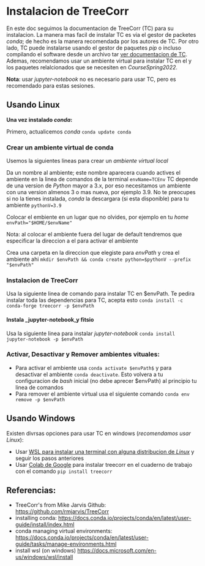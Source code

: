 # Instalacion de TreeCorr
 En este doc seguimos la documentacion de TreeCorr (TC) para su instalacion. La manera mas facil de instalar TC es via el gestor de packetes _conda_; de hecho es la manera recomendada por los autores de TC. Por otro lado, TC puede instalarse usando el gestor de paquetes _pip_ o incluso compilando el software desde un archivo tar [ver documentacion de TC](https://github.com/rmjarvis/TreeCorr). Ademas, recomendamos usar un ambiente virtual para instalar TC en el y los paquetes relalcionados que se necesiten en _CourseSpring2022_.
 
**Nota**: usar _jupyter-notebook_ no es necesario para usar TC, pero es recomendado para estas sesiones.

## Usando Linux
**Una vez instalado _conda_:**

Primero, actualicemos _conda_
`conda update conda`

### Crear un ambiente virtual de conda
Usemos la siguientes lineas para crear un _ambiente virtual local_

Da un nombre al ambiente; este nombre aparecera cuando actives el ambiente en la linea de comandos de la terminal
`envName=TCEnv`
TC depende de una version de _Python_ mayor a 3.x, por eso necesitamos un ambiente con una version almenos 3 o mas nueva, por ejemplo 3.9. No te preocupes si no la tienes instalada, _conda_ la descargara (si esta disponible) para tu ambiente
`pythonV=3.9`

Colocar el embiente en un lugar que no olvides, por ejemplo en tu _home_
`envPath="$HOME/$envName"`

Nota: al colocar el ambiente fuera del lugar de default tendremos que especificar la direccion a el para activar el ambiente

Crea una carpeta en la direccion que elegiste para _envPath_ y crea el ambiente ahi
`mkdir $envPath && conda create python=$pythonV --prefix "$envPath"`

### Instalacion de TreeCorr
Usa la siguiente linea de comando para instalar TC en $envPath. Te pedira instalar toda las dependencias para TC, acepta esto
`conda install -c conda-forge treecorr -p $envPath`

#### Instala _jupyter-notebook_y fitsio
Usa la siguiente linea para instalar _jupyter-notebook_
`conda install jupyter-notebook -p $envPath`

### Activar, Desactivar y Remover ambientes vituales:
 - Para activar el ambiente usa `conda activate $envPath$` y para desactivar el ambiente `conda deactivate`. Esto volvera a tu configuracion de _bash_ inicial (no debe aprecer $envPath) al principio tu linea de comandos
 - Para remover el ambiente virtual usa el siguiente comando `conda env remove -p $envPath`

## Usando Windows
Existen divrsas opciones para usar TC en windows (*recomendamos usar _Linux_*):
- Usar [WSL para instalar una terminal con alguna distribucion de _Linux_](https://docs.microsoft.com/en-us/windows/wsl/install) y seguir los pasos anteriores
- Usar [Colab de Google](https://colab.research.google.com) para instalar treecorr en el cuaderno de trabajo con el comando  `pip install treecorr`
## Referencias:
 - TreeCorr's from Mike Jarvis Github:
    https://github.com/rmjarvis/TreeCorr
 - installing conda:
    https://docs.conda.io/projects/conda/en/latest/user-guide/install/index.html
 - conda managing virtual environments: 
    https://docs.conda.io/projects/conda/en/latest/user-guide/tasks/manage-environments.html
 - install wsl (on windows) https://docs.microsoft.com/en-us/windows/wsl/install
